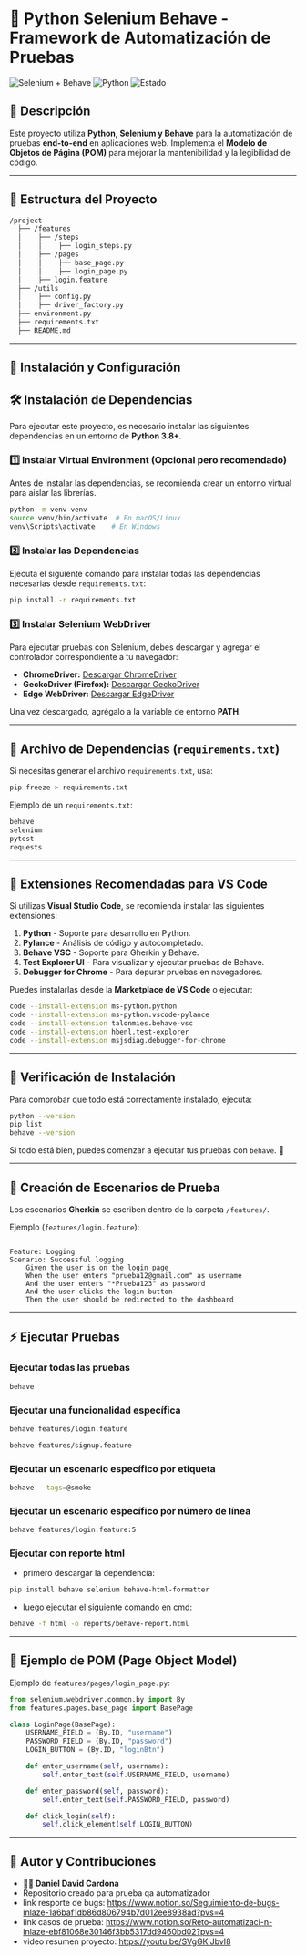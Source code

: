 # **📌 Python Selenium Behave - Framework de Automatización de Pruebas**

![Selenium + Behave](https://img.shields.io/badge/Selenium-Behave-green) ![Python](https://img.shields.io/badge/Python-3.8%2B-blue) ![Estado](https://img.shields.io/badge/Estado-Activo-brightgreen)

## **🔹 Descripción**
Este proyecto utiliza **Python, Selenium y Behave** para la automatización de pruebas **end-to-end** en aplicaciones web. Implementa el **Modelo de Objetos de Página (POM)** para mejorar la mantenibilidad y la legibilidad del código.

---

## **📁 Estructura del Proyecto**
```bash
/project
  ├── /features
  │    ├── /steps
  │    │    ├── login_steps.py
  │    ├── /pages
  │    │    ├── base_page.py
  │    │    ├── login_page.py
  │    ├── login.feature
  ├── /utils
  │    ├── config.py
  │    ├── driver_factory.py
  ├── environment.py
  ├── requirements.txt
  ├── README.md
```

---

## **🚀 Instalación y Configuración**

## **🛠 Instalación de Dependencias**
Para ejecutar este proyecto, es necesario instalar las siguientes dependencias en un entorno de **Python 3.8+**.

### **1️⃣ Instalar Virtual Environment (Opcional pero recomendado)**
Antes de instalar las dependencias, se recomienda crear un entorno virtual para aislar las librerías.

```bash
python -m venv venv
source venv/bin/activate  # En macOS/Linux
venv\Scripts\activate    # En Windows
```

### **2️⃣ Instalar las Dependencias**
Ejecuta el siguiente comando para instalar todas las dependencias necesarias desde `requirements.txt`:

```bash
pip install -r requirements.txt
```

### **3️⃣ Instalar Selenium WebDriver**
Para ejecutar pruebas con Selenium, debes descargar y agregar el controlador correspondiente a tu navegador:

- **ChromeDriver:** [Descargar ChromeDriver](https://chromedriver.chromium.org/downloads)
- **GeckoDriver (Firefox):** [Descargar GeckoDriver](https://github.com/mozilla/geckodriver/releases)
- **Edge WebDriver:** [Descargar EdgeDriver](https://developer.microsoft.com/en-us/microsoft-edge/tools/webdriver/)

Una vez descargado, agrégalo a la variable de entorno **PATH**.

---

## **📜 Archivo de Dependencias (`requirements.txt`)**
Si necesitas generar el archivo `requirements.txt`, usa:

```bash
pip freeze > requirements.txt
```

Ejemplo de un `requirements.txt`:
```txt
behave
selenium
pytest
requests
```

---

## **🔹 Extensiones Recomendadas para VS Code**
Si utilizas **Visual Studio Code**, se recomienda instalar las siguientes extensiones:

1. **Python** - Soporte para desarrollo en Python.
2. **Pylance** - Análisis de código y autocompletado.
3. **Behave VSC** - Soporte para Gherkin y Behave.
4. **Test Explorer UI** - Para visualizar y ejecutar pruebas de Behave.
5. **Debugger for Chrome** - Para depurar pruebas en navegadores.

Puedes instalarlas desde la **Marketplace de VS Code** o ejecutar:

```bash
code --install-extension ms-python.python
code --install-extension ms-python.vscode-pylance
code --install-extension talonmies.behave-vsc
code --install-extension hbenl.test-explorer
code --install-extension msjsdiag.debugger-for-chrome
```

---

## **📌 Verificación de Instalación**
Para comprobar que todo está correctamente instalado, ejecuta:

```bash
python --version
pip list
behave --version
```

Si todo está bien, puedes comenzar a ejecutar tus pruebas con `behave`. 🚀

---

## **📝 Creación de Escenarios de Prueba**
Los escenarios **Gherkin** se escriben dentro de la carpeta `/features/`.

Ejemplo (`features/login.feature`):
```gherkin

Feature: Logging
Scenario: Successful logging
    Given the user is on the login page
    When the user enters "prueba12@gmail.com" as username
    And the user enters "*Prueba123" as password
    And the user clicks the login button
    Then the user should be redirected to the dashboard
```

---

## **⚡ Ejecutar Pruebas**
### **Ejecutar todas las pruebas**
```bash
behave
```

### **Ejecutar una funcionalidad específica**
```bash
behave features/login.feature
```

```bash
behave features/signup.feature
```

### **Ejecutar un escenario específico por etiqueta**
```bash
behave --tags=@smoke
```

### **Ejecutar un escenario específico por número de línea**
```bash
behave features/login.feature:5

```
### **Ejecutar con reporte html**

- primero descargar la dependencia:
```bash
pip install behave selenium behave-html-formatter

```

- luego ejecutar el siguiente comando en cmd:
```bash
behave -f html -o reports/behave-report.html


```

---


## **📜 Ejemplo de POM (Page Object Model)**
Ejemplo de `features/pages/login_page.py`:

```python
from selenium.webdriver.common.by import By
from features.pages.base_page import BasePage

class LoginPage(BasePage):
    USERNAME_FIELD = (By.ID, "username")
    PASSWORD_FIELD = (By.ID, "password")
    LOGIN_BUTTON = (By.ID, "loginBtn")

    def enter_username(self, username):
        self.enter_text(self.USERNAME_FIELD, username)

    def enter_password(self, password):
        self.enter_text(self.PASSWORD_FIELD, password)

    def click_login(self):
        self.click_element(self.LOGIN_BUTTON)
```

---

## **📝 Autor y Contribuciones**
- **👨‍💻 Daniel David Cardona**
- Repositorio creado para prueba qa automatizador
- link resporte de bugs: https://www.notion.so/Seguimiento-de-bugs-inlaze-1a6baf1db86d806794b7d012ee8938ad?pvs=4
- link casos de prueba: https://www.notion.so/Reto-automatizaci-n-inlaze-ebf81068e30146f3bb5317dd9460bd02?pvs=4
- video resumen proyecto: https://youtu.be/SVgGKlJbvI8


